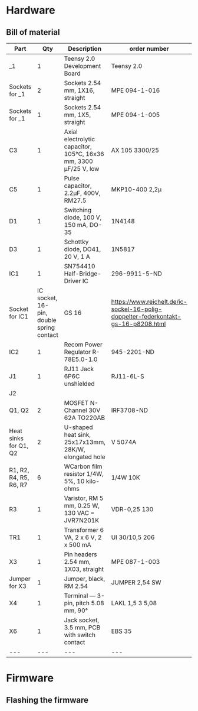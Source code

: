 
# Hardware

## Bill of material

| Part | Qty | Description | order number | Link |
| --- | --- | --- | --- | --- |
| _1 | 1 | Teensy 2.0 Development Board | Teensy 2.0 | https://www.pjrc.com/store/teensy.html |
| Sockets for _1 | 2 | Sockets 2.54 mm, 1X16, straight | MPE 094-1-016 | https://www.reichelt.de/buchsenleisten-2-54-mm-1x16-gerade-mpe-094-1-016-p119919.html |
| Sockets for _1 | 1 | Sockets 2.54 mm, 1X5, straight | MPE 094-1-005 | https://www.reichelt.de/buchsenleisten-2-54-mm-1x05-gerade-mpe-094-1-005-p119914.html |
| C3 | 1 | Axial electrolytic capacitor, 105°C, 16x36 mm, 3300 µF/25 V, low | AX 105 3300/25 | https://www.reichelt.de/elko-axial-3-3-mf-25-v-105-c-2000h-20--ax-105-3300-25-p126789.html |
| C5 | 1 | Pulse capacitor, 2.2µF, 400V, RM27.5 | MKP10-400 2,2µ | https://www.reichelt.de/impulskondensator-2-2-f-400v-rm27-5-mkp10-400-2-2--p173243.html |
| D1 | 1 | Switching diode, 100 V, 150 mA, DO-35 | 1N4148 | https://www.reichelt.de/schalt-diode-100-v-150-ma-do-35-1n-4148-p1730.html |
| D3 | 1 | Schottky diode, DO41, 20 V, 1 A | 1N5817 | https://www.reichelt.de/schottkydiode-20-v-1-a-do-41-1n-5817-p41848.html |
| IC1 | 1 | SN754410 Half-Bridge-Driver IC | 296-9911-5-ND | https://www.digikey.de/de/products/detail/texas-instruments/SN754410NE/380180 |
| Socket for IC1| IC socket, 16-pin, double spring contact | GS 16 | https://www.reichelt.de/ic-sockel-16-polig-doppelter-federkontakt-gs-16-p8208.html |
| IC2 | 1 | Recom Power Regulator R-78E5.0-1.0 | 945-2201-ND | https://www.digikey.de/de/products/detail/recom-power/R-78E5-0-1-0/4930585 |
| J1 | 1 | RJ11 Jack 6P6C unshielded | RJ11-6L-S | https://www.digikey.de/de/products/detail/te-connectivity-corcom-filters/RJ11-6L-S/142227 |
| J2 | | | | |
| Q1, Q2 | 2 | MOSFET N-Channel 30V 62A TO220AB | IRF3708-ND | https://www.digikey.de/de/products/detail/infineon-technologies/IRF3708/360319 | 
| Heat sinks for Q1, Q2 | 2 | U-shaped heat sink, 25x17x13mm, 28K/W, elongated hole | V 5074A | https://www.reichelt.de/u-kuehlkoerper-25x17x13mm-28k-w-langloch-v-5074a-p22232.html |
| R1, R2, R4, R5, R6, R7 | 6 | WCarbon film resistor 1/4W, 5%, 10 kilo-ohms | 1/4W 10K | https://www.reichelt.de/widerstand-kohleschicht-10-kohm-0207-250-mw-5--1-4w-10k-p1338.html |
| R3 | 1 | Varistor, RM 5 mm, 0.25 W, 130 VAC = JVR7N201K | VDR-0,25 130 | https://www.reichelt.de/varistor-rm-5mm-0-25w-130vac-vdr-0-25-130-p22308.html |
| TR1 | 1 | Transformer 6 VA, 2 x 6 V, 2 x 500 mA | UI 30/10,5 206 | https://www.reichelt.de/trafo-6va-2x-6v-2x-500ma-ui-30-10-5-206-p27546.html |
| X3 | 1 | Pin headers 2.54 mm, 1X03, straight | MPE 087-1-003 | https://www.reichelt.de/stiftleisten-2-54-mm-1x03-gerade-mpe-087-1-003-p119880.html  |
| Jumper for X3 | 1 | Jumper, black, RM 2.54 | JUMPER 2,54 SW | https://www.reichelt.de/kurzschlussbruecke-schwarz-rm-2-54-jumper-2-54-sw-p9017.html |
| X4 | 1 | Terminal — 3-pin, pitch 5.08 mm, 90° | LAKL 1,5 3 5,08 | https://www.reichelt.de/anschlussklemme-3-pol-rm-5-08-mm-90--lakl-1-5-3-5-08-p169872.html |
| X6 | 1 | Jack socket, 3.5 mm, PCB with switch contact | EBS 35 | https://www.reichelt.de/klinkeneinbaubuchse-3-5-mm-stereo-ebs-35-p7301.html |
| --- | --- | --- | --- | --- |

# Firmware

## Flashing the firmware
